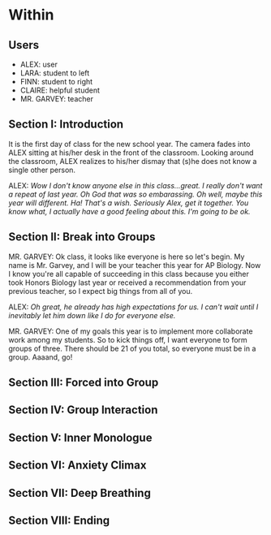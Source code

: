 # Within #

## Users ##

- ALEX: user
- LARA: student to left
- FINN: student to right
- CLAIRE: helpful student
- MR. GARVEY: teacher <!-- temporary name, can rename in future -->

## Section I: Introduction ##

It is the first day of class for the new school year. The camera fades into ALEX sitting at his/her desk in the front of the classroom. Looking around the classroom, ALEX realizes to his/her dismay that (s)he does not know a single other person.

ALEX: *Wow I don't know anyone else in this class...great. I really don't want a repeat of last year. Oh God that was so embarassing. Oh well, maybe this year will different. Ha! That's a wish. Seriously Alex, get it together. You know what, I actually have a good feeling about this. I'm going to be ok.*

## Section II: Break into Groups ##

MR. GARVEY: Ok class, it looks like everyone is here so let's begin. My name is Mr. Garvey, and I will be your teacher this year for AP Biology. Now I know you're all capable of succeeding in this class because you either took Honors Biology last year or received a recommendation from your previous teacher, so I expect big things from all of you.

ALEX: *Oh great, he already has high expectations for us. I can't wait until I inevitably let him down like I do for everyone else.*

<!-- chose 21 as realistic arbitrary number of students, can change in future -->
MR. GARVEY: One of my goals this year is to implement more collaborate work among my students. So to kick things off, I want everyone to form groups of three. There should be 21 of you total, so everyone must be in a group. Aaaand, go!

## Section III: Forced into Group ##

## Section IV: Group Interaction ##

## Section V: Inner Monologue ##

## Section VI: Anxiety Climax ##

## Section VII: Deep Breathing ##

## Section VIII: Ending ##
